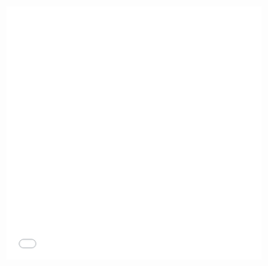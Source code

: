 <iframe src="//player.bilibili.com/player.html?high_quality=1&aid=848063013&bvid=BV1RL4y1b7U9&cid=409743385&page=1" width="100%" height="500" scrolling="no" border="0" frameborder="no" framespacing="0" allowfullscreen="true"> </iframe>